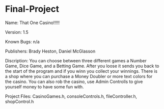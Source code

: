 # Final-Project
Name: That One Casino!!!!!

Version: 1.5

Known Bugs: n/a

Publishers: Brady Heston, Daniel McGlasson

Discription: You can choose between three different games a Number Game, Dice Game, and a Betting Game. After you loose it sends you back to the start of the program and if you winn you collect your winnings. There is a shop where you can purchase a Money Doubler or more text colors for the casino. You can also rob the casino, use Admin Controlls to give yourself money to have some fun with.

Project Files: CasinoGames.h, consoleControls.h, fileController.h, shopControl.h
